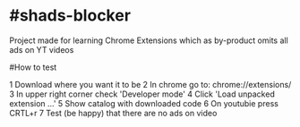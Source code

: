 #shads-blocker
=============

Project made for learning Chrome Extensions which as by-product omits all ads on YT videos

#How to test

1 Download where you want it to be
2 In chrome go to: chrome://extensions/
3 In upper right corner check 'Developer mode'
4 Click 'Load unpacked extension ...'
5 Show catalog with downloaded code
6 On youtubie press CRTL+r
7 Test (be happy) that there are no ads on video

